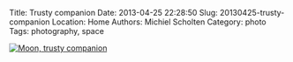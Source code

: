 Title: Trusty companion
Date: 2013-04-25 22:28:50
Slug: 20130425-trusty-companion
Location: Home
Authors: Michiel Scholten
Category: photo
Tags: photography, space

<a href="https://www.flickr.com/photos/aquatix/8681956152/in/photostream/"><img src="https://farm9.staticflickr.com/8400/8681956152_dbc2b654d6_h.jpg" alt="Moon, trusty companion" /></a>
